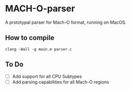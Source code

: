 # MACH-O-parser
A prototypal parser for Mach-O format, running on MacOS.

## How to compile
````clang -Wall -g main.m parser.c````

## To Do
- [ ] Add support for all CPU Subtypes
- [ ] Add parsing capabilities for all Mach-O regions
